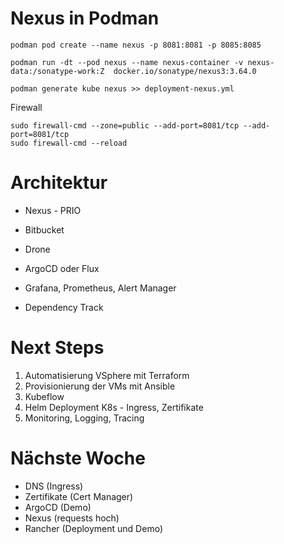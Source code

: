 # Nexus in Podman

```
podman pod create --name nexus -p 8081:8081 -p 8085:8085
 
podman run -dt --pod nexus --name nexus-container -v nexus-data:/sonatype-work:Z  docker.io/sonatype/nexus3:3.64.0

podman generate kube nexus >> deployment-nexus.yml
```

Firewall
```
sudo firewall-cmd --zone=public --add-port=8081/tcp --add-port=8081/tcp
sudo firewall-cmd --reload
```


# Architektur

- Nexus - PRIO
- Bitbucket

- Drone
- ArgoCD oder Flux
- Grafana, Prometheus, Alert Manager
- Dependency Track


# Next Steps

1. Automatisierung VSphere mit Terraform
2. Provisionierung der VMs mit Ansible
3. Kubeflow
4. Helm Deployment K8s - Ingress, Zertifikate
5. Monitoring, Logging, Tracing
   
# Nächste Woche

- DNS (Ingress)
- Zertifikate (Cert Manager)
- ArgoCD (Demo)
- Nexus (requests hoch)
- Rancher (Deployment und Demo)

  
